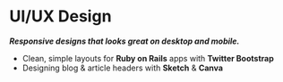 # <i class="fa fa-laptop-code"></i> UI/UX Design 
_**Responsive designs that looks great on desktop and mobile.**_

<ul class="fa-ul">
  <li><i class="fab fa-li fa-bootstrap" aria-hidden="true"></i>Clean, simple layouts for <strong>Ruby on Rails</strong> apps with <strong>Twitter Bootstrap</strong></li>
  <li><i class="fab fa-li fa-sketch" aria-hidden="true"></i>Designing blog & article headers with <strong>Sketch</strong> & <strong>Canva</strong></li>
</ul>
